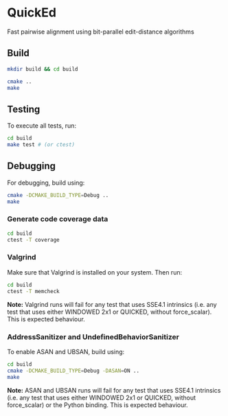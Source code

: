 # QuickEd

Fast pairwise alignment using bit-parallel edit-distance algorithms

## Build

```bash
mkdir build && cd build
```

```bash
cmake ..
make
```

## Testing

To execute all tests, run:

```bash
cd build
make test # (or ctest)
```

## Debugging

For debugging, build using:

```bash
cmake -DCMAKE_BUILD_TYPE=Debug ..
make
```

### Generate code coverage data

```bash
cd build
ctest -T coverage
```

### Valgrind

Make sure that Valgrind is installed on your system.
Then run:

```bash
cd build
ctest -T memcheck
```

**Note:** Valgrind runs will fail for any test that uses SSE4.1 intrinsics (i.e. any test that uses either WINDOWED 2x1 or QUICKED, without force_scalar).
This is expected behaviour.

### AddressSanitizer and UndefinedBehaviorSanitizer

To enable ASAN and UBSAN, build using:

```bash
cd build
cmake -DCMAKE_BUILD_TYPE=Debug -DASAN=ON ..
make
```

**Note:** ASAN and UBSAN runs will fail for any test that uses SSE4.1 intrinsics (i.e. any test that uses either WINDOWED 2x1 or QUICKED, without force_scalar) or the Python binding.
This is expected behaviour.
